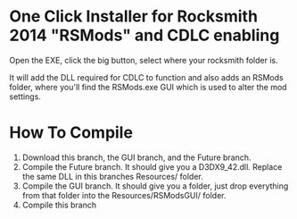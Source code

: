 # One Click Installer for Rocksmith 2014 "RSMods" and CDLC enabling

Open the EXE, click the big button, select where your rocksmith folder is. 

It will add the DLL required for CDLC to function and also adds an RSMods folder, where you'll find the RSMods.exe GUI which is used to alter the mod settings.

# How To Compile

1. Download this branch, the GUI branch, and the Future branch.
2. Compile the Future branch. It should give you a D3DX9_42.dll. Replace the same DLL in this branches Resources/ folder.
3. Compile the GUI branch. It should give you a folder, just drop everything from that folder into the Resources/RSModsGUI/ folder.
4. Compile this branch
